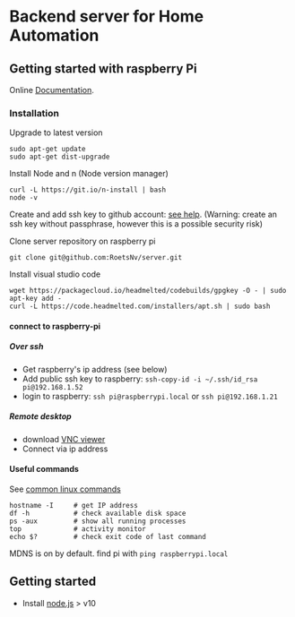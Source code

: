 # Backend server for Home Automation

## Getting started with raspberry Pi
Online [Documentation](https://www.raspberrypi.org/help/).

### Installation
Upgrade to latest version
```
sudo apt-get update
sudo apt-get dist-upgrade
```
Install Node and n (Node version manager)
```
curl -L https://git.io/n-install | bash
node -v
```

Create and add ssh key to github account: [see help](https://help.github.com/articles/connecting-to-github-with-ssh/).
(Warning: create an ssh key without passphrase, however this is a possible security risk)

Clone server repository on raspberry pi
```
git clone git@github.com:RoetsNv/server.git
```

Install visual studio code
```
wget https://packagecloud.io/headmelted/codebuilds/gpgkey -O - | sudo apt-key add -
curl -L https://code.headmelted.com/installers/apt.sh | sudo bash
```

#### connect to raspberry-pi
##### Over ssh
- Get raspberry's ip address (see below)
- Add public ssh key to raspberry: `ssh-copy-id -i ~/.ssh/id_rsa pi@192.168.1.52`
- login to raspberry: `ssh pi@raspberrypi.local` or `ssh pi@192.168.1.21`
##### Remote desktop 
- download [VNC viewer](https://www.realvnc.com/download/viewer/)
- Connect via ip address

#### Useful commands
See [common linux commands](https://www.raspberrypi.org/documentation/linux/usage/commands.md)
```
hostname -I     # get IP address
df -h           # check available disk space
ps -aux         # show all running processes
top             # activity monitor
echo $?         # check exit code of last command
```
MDNS is on by default. find pi with `ping raspberrypi.local`

## Getting started
- Install [node.js](https://nodejs.org/en/) > v10